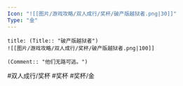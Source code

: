 ```yaml
---
Icon: "![[图片/游戏攻略/双人成行/奖杯/破产版越狱者.png|30]]"
Type: "金"
---
```

```ad-common-gold-trophy
title: (Title:: "破产版越狱者")
![[图片/游戏攻略/双人成行/奖杯/破产版越狱者.png|100]]

(Comment:: "他们无路可逃。")
```

#双人成行/奖杯 #奖杯 #奖杯/金
